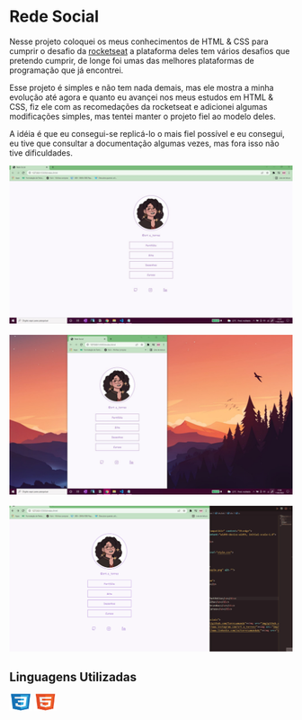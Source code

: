 # Rede Social

<p>
    Nesse projeto coloquei os meus conhecimentos de HTML & CSS para cumprir o desafio da <a href="https://www.rocketseat.com.br/">rocketseat</a> a plataforma deles tem vários desafios que pretendo cumprir, de longe foi umas das melhores plataformas de programação que já encontrei. 
</p>

<p>
    Esse projeto é simples e não tem nada demais, mas ele mostra a minha evolução até agora e quanto eu avançei nos meus estudos em HTML & CSS, fiz ele com as recomedações da rocketseat e adicionei algumas modificações simples, mas tentei manter o projeto fiel ao modelo deles. 
</p>

<p>
    A idéia é que eu consegui-se replicá-lo o mais fiel possível e eu consegui, eu tive que consultar a documentação algumas vezes, mas fora isso não tive dificuldades. 
</p>

<div>
    <img alt="Readme" title="My Readme" src="img/final.jpg">
</div><br>
<div>
    <img alt="Readme" title="My Readme" src="img/final-1.jpg">
</div><br>
<div>
    <img alt="Readme" title="My Readme" src="img/animacao.gif">
</div>

##

## Linguagens Utilizadas
<div>
    <img align="center" alt="Amanda-CSS" height="30" width="40" src="https://raw.githubusercontent.com/devicons/devicon/master/icons/css3/css3-original.svg">
    <img align="center" alt="Amanda-HTML" height="30" width="40" src="https://raw.githubusercontent.com/devicons/devicon/master/icons/html5/html5-original.svg">
 </div>